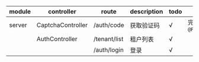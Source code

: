 | module | controller        | route        | description | todo | remark              |
|--------|-------------------|--------------|-------------|------|---------------------|
| server | CaptchaController | /auth/code   | 获取验证码       | √    | 完善声明`@RateLimiter ` |
|        | AuthController    | /tenant/list | 租户列表        | √    |                     |
|        |                   | /auth/login  | 登录          | √    |                     |
